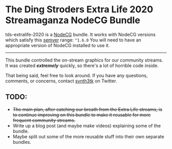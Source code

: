 # The Ding Stroders Extra Life 2020 Streamaganza NodeCG Bundle
tds-extralife-2020 is a [NodeCG](https://github.com/nodecg/nodecg) bundle.
It works with NodeCG versions which satisfy this [semver](https://docs.npmjs.com/getting-started/semantic-versioning) range: `^1.6.0`
You will need to have an appropriate version of NodeCG installed to use it.

---

This bundle controlled the on-stream graphics for our community streams. It was created ***extremely*** quickly, so there's a lot of horrible code inside.

That being said, feel free to look around. If you have any questions, comments, or concerns, contact [synth3tk](https://twitter.com/synth3tk) on Twitter.

## TODO:
* ~~The main plan, after catching our breath from the Extra Life streams, is to continue improving on this bundle to make it reusable for more frequent community streams.~~
* Write up a blog post (and maybe make videos) explaining some of the bundle.
* Maybe split out some of the more reusable stuff into their own separate bundles.